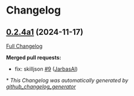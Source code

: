 # Changelog

## [0.2.4a1](https://github.com/OpenVoiceOS/skill-ovos-spelling/tree/0.2.4a1) (2024-11-17)

[Full Changelog](https://github.com/OpenVoiceOS/skill-ovos-spelling/compare/0.2.3...0.2.4a1)

**Merged pull requests:**

- fix: skilljson [\#9](https://github.com/OpenVoiceOS/skill-ovos-spelling/pull/9) ([JarbasAl](https://github.com/JarbasAl))



\* *This Changelog was automatically generated by [github_changelog_generator](https://github.com/github-changelog-generator/github-changelog-generator)*

